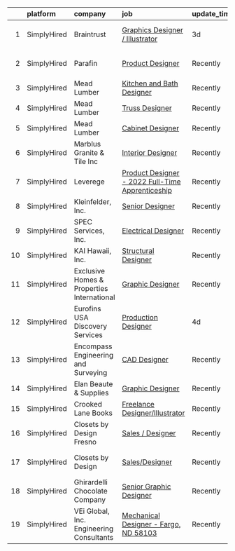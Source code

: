 

|    | platform    | company                                    | job                                                                                                                                                      | update_time   | location                   |
|---:|:------------|:-------------------------------------------|:---------------------------------------------------------------------------------------------------------------------------------------------------------|:--------------|:---------------------------|
|  1 | SimplyHired | Braintrust                                 | [Graphics Designer / Illustrator](https://www.simplyhired.com/job/nMTCS0NCGqQ5zPdR-AEoJpjf40FYVaJ3hEZVpXM-jWB8cokkVzYtJA?q=3d+designer)                  | 3d            | San Francisco, CA          |
|  2 | SimplyHired | Parafin                                    | [Product Designer](https://www.simplyhired.com/job/XKvAK94LXHATS27ir4WMbwT-o36w1u3h01cnUT-Am2qS9l9Q5AmnXQ?q=3d+designer)                                 | Recently      | San Francisco, CA          |
|  3 | SimplyHired | Mead Lumber                                | [Kitchen and Bath Designer](https://www.simplyhired.com/job/6XgAF-lNmYllbBGG-IKdCAZeqJWp0uTyyUL6EYlR69rHsRd5P9phqw?q=3d+designer)                        | Recently      | Mc Cook, NE                |
|  4 | SimplyHired | Mead Lumber                                | [Truss Designer](https://www.simplyhired.com/job/ImSt3fSjKHeU-9aWkhBSm_4J563Qyonlye6SLpiB8_TCsZxNWMjupg?q=3d+designer)                                   | Recently      | Cheyenne, WY               |
|  5 | SimplyHired | Mead Lumber                                | [Cabinet Designer](https://www.simplyhired.com/job/JOweUw_l3pDPsqtIg-3gorBXWYvW_IStT4VkQXlyHLdhruJ2QjvyDg?q=3d+designer)                                 | Recently      | Kearney, NE                |
|  6 | SimplyHired | Marblus Granite & Tile Inc                 | [Interior Designer](https://www.simplyhired.com/job/YDfaxQbMQAxpc4Xunoyi-n6qx6KS8yIMxMZ0rqwB01h6shZGVFqtbA?q=3d+designer)                                | Recently      | San Jose, CA               |
|  7 | SimplyHired | Leverege                                   | [Product Designer - 2022 Full-Time Apprenticeship](https://www.simplyhired.com/job/f2PnrkNkoKjnF_c7MsOM41LbDj7RDHIKkfuGC1pKOOPB0dNQ0HmV5w?q=3d+designer) | Recently      | Remote                     |
|  8 | SimplyHired | Kleinfelder, Inc.                          | [Senior Designer](https://www.simplyhired.com/job/20TYhAxrjOQa227sSVOYvh0c4pVPRGyjcLq63s-jmUszkq7V-Tj7TA?q=3d+designer)                                  | Recently      | Dover, DE                  |
|  9 | SimplyHired | SPEC Services, Inc.                        | [Electrical Designer](https://www.simplyhired.com/job/8pC4TSoDgD0RNJGPBnvN4joOjsW7YuPZX5B8k193lv8mZ3R3Ce19GQ?q=3d+designer)                              | Recently      | Fountain Valley, CA        |
| 10 | SimplyHired | KAI Hawaii, Inc.                           | [Structural Designer](https://www.simplyhired.com/job/NHyGfzc8I4xYmeNhCef_B-aKdimiMCTsWG7-YgUv1IGd8jJGxxhabw?q=3d+designer)                              | Recently      | Honolulu, HI               |
| 11 | SimplyHired | Exclusive Homes & Properties International | [Graphic Designer](https://www.simplyhired.com/job/TDd1Z2TM8HYvZ3xIoDRSW-zquU0aN1LL-3UBH-kdHnkAk5034bWmqA?q=3d+designer)                                 | Recently      | Remote +1 location         |
| 12 | SimplyHired | Eurofins USA Discovery Services            | [Production Designer](https://www.simplyhired.com/job/zVtg65gZtAon-MnJksSP81U-2DqFNtrpOLQmO_lM3fnBF7fwyfxPEQ?q=3d+designer)                              | 4d            | Fremont, CA +1 location    |
| 13 | SimplyHired | Encompass Engineering and Surveying        | [CAD Designer](https://www.simplyhired.com/job/FctTRIu7wb7zqS9xFGYqybu4FuzH51t7WhRBrfNVjkDJpDCpVKGM3Q?q=3d+designer)                                     | Recently      | Cle Elum, WA               |
| 14 | SimplyHired | Elan Beaute & Supplies                     | [Graphic Designer](https://www.simplyhired.com/job/RHcWN_ie5qSTnh-Y7dlIGwC5vEbEchLtQOC-JFxdKYmuHqL7qR9QzQ?q=3d+designer)                                 | Recently      | San Jose, CA               |
| 15 | SimplyHired | Crooked Lane Books                         | [Freelance Designer/Illustrator](https://www.simplyhired.com/job/7-oep-i_7yGCdk0DJ_OH2vzdbNj70sC1mFujxIhSI1Owd9RNnsIQkw?q=3d+designer)                   | Recently      | Remote                     |
| 16 | SimplyHired | Closets by Design Fresno                   | [Sales / Designer](https://www.simplyhired.com/job/Wc7rw9lzzgTm_wKe3Tke4wCLmdluX-A-AwFN4SxklmE4Dt2N0i0i1Q?q=3d+designer)                                 | Recently      | Fresno, CA                 |
| 17 | SimplyHired | Closets by Design                          | [Sales/Designer](https://www.simplyhired.com/job/NoUXGxXfFENEDzM-qbcYWqdRImSBGQi_UATEz2oTpb7Yy6fiY28XwA?q=3d+designer)                                   | Recently      | Cupertino, CA +8 locations |
| 18 | SimplyHired | Ghirardelli Chocolate Company              | [Senior Graphic Designer](https://www.simplyhired.com/job/INZj1RwZuVtR5dWO0moJTYfQh93qPwaJ9-z_GSOgfq0IwO3ogwHI5g?q=3d+designer)                          | Recently      | San Leandro, CA            |
| 19 | SimplyHired | VEi Global, Inc. Engineering Consultants   | [Mechanical Designer - Fargo, ND 58103](https://www.simplyhired.com/job/rY4gc12sPb-WCwLNi9cDGHEjtfISTFlaGR6A5IS_sESeskQpL-efrw?q=3d+designer)            | Recently      | Fargo, ND                  |